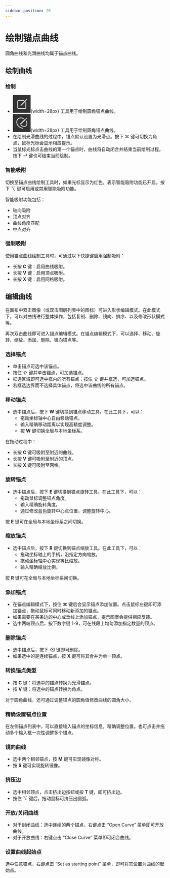 ```yaml
---
sidebar_position: 20
---
```


# 绘制锚点曲线

圆角曲线和光滑曲线均属于锚点曲线。

## 绘制曲线

### 绘制

- ![alt text](./img/tool_round_anchor_tool.png "anchor"){width=28px} 工具用于绘制圆角锚点曲线。
- ![alt text](./img/tool_smooth_anchor_tool.png "smooth"){width=28px} 工具用于绘制圆角锚点曲线。
- 在绘制光滑曲线的过程中，锚点默认设置为光滑点。按下 ⌘ 键可切换为角点，鼠标光标会显示相应提示。
- 当鼠标光标点击曲线的第一个锚点时，曲线将自动闭合并结束当前绘制过程。按下 ⏎ 键也可结束当前绘制。

### 智能吸附

切换至锚点曲线绘制工具时，如果光标显示为红色，表示智能吸附功能已开启。按下 ⌥ 键可启用或禁用智能吸附功能。

智能吸附功能包括：
- 轴向吸附
- 顶点对齐
- 曲线角度匹配
- 中点对齐

### 强制吸附

使用锚点曲线绘制工具时，可通过以下快捷键启用强制吸附：
- 长按 **C** 键：启用曲线吸附。
- 长按 **V** 键：启用顶点吸附。
- 长按 **X** 键：启用网格吸附。

## 编辑曲线

在画布中双击图像（或双击图层列表中的图标）可进入形状编辑模式。在此模式下，可以对曲线进行整体操作，包括复制、删除、镜向、排序、以及修改形状模式等。

再次双击曲线即可进入锚点编辑模式。在锚点编辑模式下，可以选择、移动、旋转、缩放、添加、删除、镜向锚点等。

### 选择锚点

- 单击锚点可选中该锚点。
- 按住 ⇧ 键并单击锚点，可加选锚点。
- 框选区域即可选中框内的所有锚点；按住 ⇧ 键并框选，可加选锚点。
- 若框选边界而不选择具体锚点，将选中该曲线的所有锚点。

### 移动锚点

- 选中锚点后，按下 **W** 键切换到锚点移动工具。在此工具下，可以：
  - 拖动坐标轴中心自由移动锚点。
  - 输入精确移动距离以实现高精度调整。
  - 按 **W** 键切换全局与本地坐标系。

在拖动过程中：
- 长按 **C** 键可吸附至附近的曲线。
- 长按 **V** 键可吸附至附近的顶点。
- 长按 **X** 键可吸附至网格。

### 旋转锚点

- 选中锚点后，按下 **E** 键切换到锚点旋转工具。在此工具下，可以：
  - 拖动鼠标调整锚点角度。
  - 输入精确旋转角度。
  - 通过修改蓝色旋转中心点位置，调整旋转中心。

按 **E** 键可在全局与本地坐标系之间切换。

### 缩放锚点

- 选中锚点后，按下 **R** 键切换到锚点缩放工具。在此工具下，可以：
  - 拖动坐标轴上的手柄，沿指定方向缩放。
  - 拖动坐标轴中心实现等比缩放。
  - 输入精确缩放比例。

按 **R** 键可在全局与本地坐标系间切换。

### 添加锚点

- 在锚点编辑模式下，按住 ⌘ 键后会显示锚点添加位置。点击鼠标左键即可添加锚点，拖动鼠标可同时移动新添加的锚点。
- 如果需要在某条边的中心或垂线上添加锚点，提示图案会提供相应反馈。
- 选中两端顶点后，按下数字键 1-9，可在线段上均匀添加指定数量的顶点。

### 删除锚点

- 选中锚点后，按下 ⌫ 键即可删除。
- 如果选中的是连续锚点，按 **X** 键可将其合并为单一顶点。

### 转换锚点类型

- 按 **C** 键：将选中的锚点转换为光滑锚点。
- 按 **V** 键：将选中的锚点转换为角点。

对于圆角曲线，还可通过调整锚点的圆角值修改曲线的圆角大小。

### 精确设置锚点位置

在左侧锚点列表中，可以直接输入锚点的坐标信息，精确调整位置。也可点击并拖动多个输入框一次性调整多个锚点。

### 镜向曲线

- 选中两个相邻锚点，按 **M** 键可实现镜像对称。
- 按 **S** 键可实现旋转镜像。

### 挤压边

- 选中相邻顶点，点击挤出边按钮或按 **T** 键，即可挤出边。
- 按住 ⌥ 键后，拖动鼠标可挤压出圆弧。

### 开放/关闭曲线

- 对于封闭曲线：选中连续的两个锚点，右键点击 “Open Curve” 菜单即可开放曲线。
- 对于开放曲线：右键点击 “Close Curve” 菜单即可闭合曲线。

### 设置曲线起始点

选中任意锚点，右键点击 “Set as starting point” 菜单，即可将其设置为曲线的起始点。
